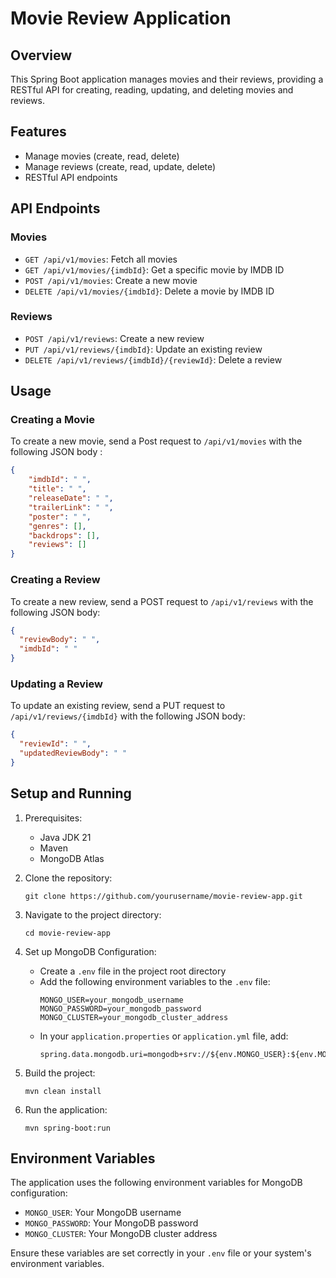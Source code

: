 # Movie Review Application

## Overview
This Spring Boot application manages movies and their reviews, providing a RESTful API for creating, reading, updating, and deleting movies and reviews.

## Features
- Manage movies (create, read, delete)
- Manage reviews (create, read, update, delete)
- RESTful API endpoints

## API Endpoints

### Movies
- `GET /api/v1/movies`: Fetch all movies
- `GET /api/v1/movies/{imdbId}`: Get a specific movie by IMDB ID
- `POST /api/v1/movies`: Create a new movie
- `DELETE /api/v1/movies/{imdbId}`: Delete a movie by IMDB ID

### Reviews
- `POST /api/v1/reviews`: Create a new review
- `PUT /api/v1/reviews/{imdbId}`: Update an existing review
- `DELETE /api/v1/reviews/{imdbId}/{reviewId}`: Delete a review

## Usage

### Creating a Movie
To create a new movie, send a Post request to `/api/v1/movies` with the following JSON body :

```json
{
    "imdbId": " ",
    "title": " ",
    "releaseDate": " ",
    "trailerLink": " ",
    "poster": " ",
    "genres": [],
    "backdrops": [],
    "reviews": []
}
```

### Creating a Review
To create a new review, send a POST request to `/api/v1/reviews` with the following JSON body:

```json
{
  "reviewBody": " ",
  "imdbId": " "
}
```

### Updating a Review
To update an existing review, send a PUT request to `/api/v1/reviews/{imdbId}` with the following JSON body:

```json
{
  "reviewId": " ",
  "updatedReviewBody": " "
}
```

## Setup and Running

1. Prerequisites:
   - Java JDK 21
   - Maven
   - MongoDB Atlas 

2. Clone the repository:
   ```
   git clone https://github.com/yourusername/movie-review-app.git
   ```

3. Navigate to the project directory:
   ```
   cd movie-review-app
   ```

4. Set up MongoDB Configuration:
   - Create a `.env` file in the project root directory
   - Add the following environment variables to the `.env` file:
     ```
     MONGO_USER=your_mongodb_username
     MONGO_PASSWORD=your_mongodb_password
     MONGO_CLUSTER=your_mongodb_cluster_address
     ```
   - In your `application.properties` or `application.yml` file, add:
     ```
     spring.data.mongodb.uri=mongodb+srv://${env.MONGO_USER}:${env.MONGO_PASSWORD}@${env.MONGO_CLUSTER}
     ```

5. Build the project:
   ```
   mvn clean install
   ```

6. Run the application:
   ```
   mvn spring-boot:run
   ```

## Environment Variables

The application uses the following environment variables for MongoDB configuration:

- `MONGO_USER`: Your MongoDB username
- `MONGO_PASSWORD`: Your MongoDB password
- `MONGO_CLUSTER`: Your MongoDB cluster address

Ensure these variables are set correctly in your `.env` file or your system's environment variables.







